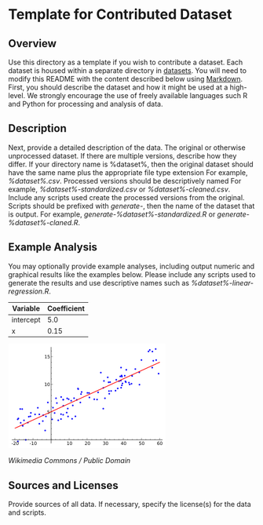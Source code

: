 # Template for Contributed Dataset

## Overview

Use this directory as a template if you wish to contribute a dataset.
Each dataset is housed within a separate directory in [datasets](datasets/).
You will need to modify this README with the content described below
using [Markdown](https://guides.github.com/features/mastering-markdown/).
First, you should describe the dataset and how it might be used at a high-level.
We strongly encourage the use of freely available languages such R and Python for processing
and analysis of data.

## Description

Next, provide a detailed description of the data.
The original or otherwise unprocessed dataset.
If there are multiple versions, describe how they differ.
If your directory name is %dataset%, then the original dataset
should have the same name plus the appropriate file type extension
For example, *%dataset%.csv*.
Processed versions should be descriptively named
For example, *%dataset%-standardized.csv* or *%dataset%-cleaned.csv*.
Include any scripts used create the processed versions from the original.
Scripts should be prefixed with *generate-*, then the name of the dataset
that is output.
For example, *generate-%dataset%-standardized.R* or *generate-%dataset%-claned.R*.

## Example Analysis ##

You may optionally provide example analyses, including output numeric
and graphical results like the examples below.
Please include any scripts used to generate the results and use descriptive
names such as *%dataset%-linear-regression.R*.

Variable | Coefficient
---------|------------
intercept | 5.0
x | 0.15

![Example Figure](example.png)

*Wikimedia Commons / Public Domain*



## Sources and Licenses

Provide sources of all data.
If necessary, specify the license(s) for the data and scripts.
